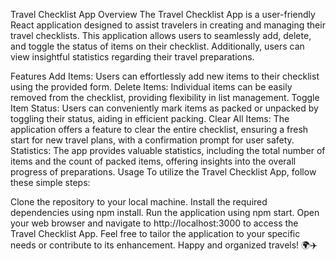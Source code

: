 Travel Checklist App
Overview
The Travel Checklist App is a user-friendly React application designed to assist travelers in creating and managing their travel checklists. This application allows users to seamlessly add, delete, and toggle the status of items on their checklist. Additionally, users can view insightful statistics regarding their travel preparations.

Features
Add Items: Users can effortlessly add new items to their checklist using the provided form.
Delete Items: Individual items can be easily removed from the checklist, providing flexibility in list management.
Toggle Item Status: Users can conveniently mark items as packed or unpacked by toggling their status, aiding in efficient packing.
Clear All Items: The application offers a feature to clear the entire checklist, ensuring a fresh start for new travel plans, with a confirmation prompt for user safety.
Statistics: The app provides valuable statistics, including the total number of items and the count of packed items, offering insights into the overall progress of preparations.
Usage
To utilize the Travel Checklist App, follow these simple steps:

Clone the repository to your local machine.
Install the required dependencies using npm install.
Run the application using npm start.
Open your web browser and navigate to http://localhost:3000 to access the Travel Checklist App.
Feel free to tailor the application to your specific needs or contribute to its enhancement. Happy and organized travels! 🌍✈️
